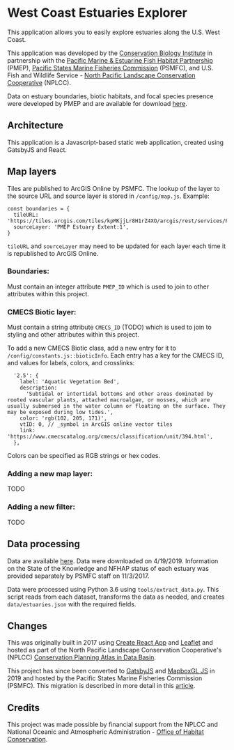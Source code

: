 # West Coast Estuaries Explorer

This application allows you to easily explore estuaries along the U.S. West Coast.

This application was developed by the [Conservation Biology Institute](https://consbio.org/) in partnership with the [Pacific Marine & Estuarine Fish Habitat Partnership](http://www.pacificfishhabitat.org/) (PMEP), [Pacific States Marine Fisheries Commission](https://www.psmfc.org/) (PSMFC), and U.S. Fish and Wildlife Service - [North Pacific Landscape Conservation Cooperative](http://northpacificlcc.org/) (NPLCC).

Data on estuary boundaries, biotic habitats, and focal species presence were developed by PMEP and are available for download [here](http://www.pacificfishhabitat.org/data/).

## Architecture

This application is a Javascript-based static web application, created using GatsbyJS and React.

## Map layers

Tiles are published to ArcGIS Online by PSMFC. The lookup of the layer to the source URL and source layer is stored in `/config/map.js`. Example:

```
const boundaries = {
  tileURL: 'https://tiles.arcgis.com/tiles/kpMKjjLr8H1rZ4XO/arcgis/rest/services/PMEP_Estuary_Extent_Vector_Tiles/VectorTileServer/tile/{z}/{y}/{x}.pbf',
  sourceLayer: 'PMEP Estuary Extent:1',
}
```

`tileURL` and `sourceLayer` may need to be updated for each layer each time it is republished to ArcGIS Online.

### Boundaries:

Must contain an integer attribute `PMEP_ID` which is used to join to other attributes within this project.

### CMECS Biotic layer:

Must contain a string attribute `CMECS_ID` (TODO) which is used to join to styling and other attributes within this project.

To add a new CMECS Biotic class, add a new entry for it to `/config/constants.js::bioticInfo`. Each entry has a key for the CMECS ID, and values for labels, colors, and crosslinks:

```
  '2.5': {
    label: 'Aquatic Vegetation Bed',
    description:
      'Subtidal or intertidal bottoms and other areas dominated by rooted vascular plants, attached macroalgae, or mosses, which are usually submersed in the water column or floating on the surface. They may be exposed during low tides.',
    color: 'rgb(102, 205, 171)',
    vtID: 0, // _symbol in ArcGIS online vector tiles
    link: 'https://www.cmecscatalog.org/cmecs/classification/unit/394.html',
  },
```

Colors can be specified as RGB strings or hex codes.

### Adding a new map layer:

TODO

### Adding a new filter:

TODO

## Data processing

Data are available [here](http://www.pacificfishhabitat.org/data/). Data were downloaded on 4/19/2019.
Information on the State of the Knowledge and NFHAP status of each estuary was provided separately by PSMFC staff on 11/3/2017.

Data were processed using Python 3.6 using `tools/extract_data.py`.
This script reads from each dataset, transforms the data as needed, and creates `data/estuaries.json` with the required fields.

## Changes

This was originally built in 2017 using [Create React App](https://facebook.github.io/create-react-app/) and [Leaflet](https://leafletjs.com/) and hosted as part of the North Pacific Landscape Conservation Cooperative's (NPLCC) [Conservation Planning Atlas in Data Basin](https://nplcc.databasin.org/).

This project has since been converted to [GatsbyJS](https://www.gatsbyjs.org/) and [MapboxGL JS](https://docs.mapbox.com/mapbox-gl-js/) in 2019 and hosted by the Pacific States Marine Fisheries Commission (PSMFC). This migration is described in more detail in this [article](https://medium.com/@brendan_ward/migrating-from-create-react-app-and-leaflet-to-gatsbyjs-and-mapbox-gl-98b49c2e75c4).

## Credits

This project was made possible by financial support from the NPLCC and National Oceanic and Atmospheric Administration - [Office of Habitat Conservation](https://www.fisheries.noaa.gov/about/office-habitat-conservation).
